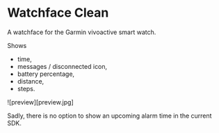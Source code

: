 # Watchface Clean

A watchface for the Garmin vivoactive smart watch.

Shows
* time,
* messages / disconnected icon,
* battery percentage,
* distance,
* steps.

![preview][preview.jpg]

Sadly, there is no option to show an upcoming alarm time in the current SDK.